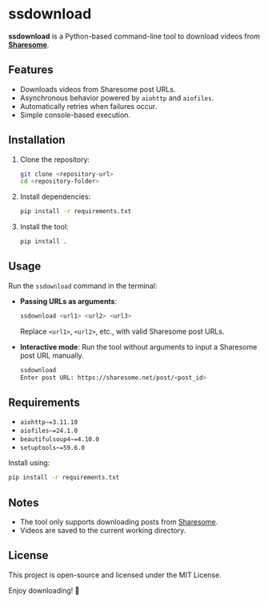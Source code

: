 # ssdownload

**ssdownload** is a Python-based command-line tool to download videos from **[Sharesome](https://sharesome.net)**.

## Features

- Downloads videos from Sharesome post URLs.
- Asynchronous behavior powered by `aiohttp` and `aiofiles`.
- Automatically retries when failures occur.
- Simple console-based execution.

## Installation

1. Clone the repository:
   ```bash
   git clone <repository-url>
   cd <repository-folder>
   ```

2. Install dependencies:
   ```bash
   pip install -r requirements.txt
   ```

3. Install the tool:
   ```bash
   pip install .
   ```

## Usage

Run the `ssdownload` command in the terminal:

- **Passing URLs as arguments**:
   ```bash
   ssdownload <url1> <url2> <url3>
   ```
  Replace `<url1>`, `<url2>`, etc., with valid Sharesome post URLs.

- **Interactive mode**:
  Run the tool without arguments to input a Sharesome post URL manually.
   ```bash
   ssdownload
   Enter post URL: https://sharesome.net/post/<post_id>
   ```

## Requirements

- `aiohttp~=3.11.10`
- `aiofiles~=24.1.0`
- `beautifulsoup4~=4.10.0`
- `setuptools~=59.6.0`

Install using:

```bash
pip install -r requirements.txt
```

## Notes

- The tool only supports downloading posts from [Sharesome](https://sharesome.net).
- Videos are saved to the current working directory.

## License

This project is open-source and licensed under the MIT License.

Enjoy downloading! 🎥